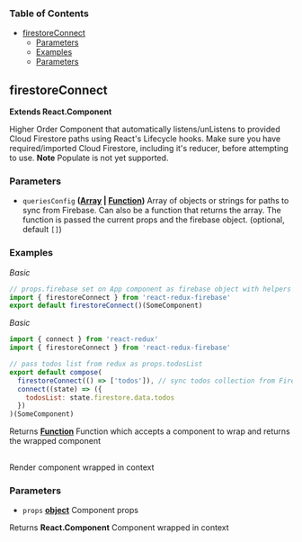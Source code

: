 <!-- Generated by documentation.js. Update this documentation by updating the source code. -->

### Table of Contents

-   [firestoreConnect][1]
    -   [Parameters][2]
    -   [Examples][3]
    -   [Parameters][4]

## firestoreConnect

**Extends React.Component**


Higher Order Component that automatically listens/unListens
to provided Cloud Firestore paths using React's Lifecycle hooks. Make sure you
have required/imported Cloud Firestore, including it's reducer, before
attempting to use. **Note** Populate is not yet supported.

### Parameters

-   `queriesConfig` **([Array][6] \| [Function][7])** Array of objects or strings for paths to sync
    from Firebase. Can also be a function that returns the array. The function
    is passed the current props and the firebase object. (optional, default `[]`)

### Examples

_Basic_

```javascript
// props.firebase set on App component as firebase object with helpers
import { firestoreConnect } from 'react-redux-firebase'
export default firestoreConnect()(SomeComponent)
```

_Basic_

```javascript
import { connect } from 'react-redux'
import { firestoreConnect } from 'react-redux-firebase'

// pass todos list from redux as props.todosList
export default compose(
  firestoreConnect(() => ['todos']), // sync todos collection from Firestore into redux
  connect((state) => ({
    todosList: state.firestore.data.todos
  })
)(SomeComponent)
```

Returns **[Function][7]** Function which accepts a component to wrap and returns the
wrapped component

## 

Render component wrapped in context

### Parameters

-   `props` **[object][8]** Component props

Returns **React.Component** Component wrapped in context

[1]: #firestoreconnect

[2]: #parameters

[3]: #examples

[4]: #parameters-1

[5]: https://react-redux-firebase.com/docs/api/firestoreConnect.html

[6]: https://developer.mozilla.org/docs/Web/JavaScript/Reference/Global_Objects/Array

[7]: https://developer.mozilla.org/docs/Web/JavaScript/Reference/Statements/function

[8]: https://developer.mozilla.org/docs/Web/JavaScript/Reference/Global_Objects/Object

